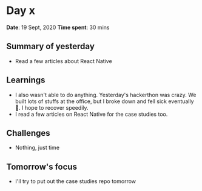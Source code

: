 # Day x

**Date**: 19 Sept, 2020
**Time spent**: 30 mins

## Summary of yesterday

- Read a few articles about React Native

## Learnings

- I also wasn't able to do anything. Yesterday's hackerthon was crazy. We built lots of stuffs at the office, but I broke down and fell sick eventually 🤒. I hope to recover speedily.
- I read a few articles on React Native for the case studies too.

## Challenges

- Nothing, just time

## Tomorrow's focus

- I'll try to put out the case studies repo tomorrow
